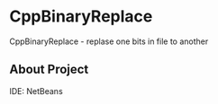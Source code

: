 # CppBinaryReplace
CppBinaryReplace - replase one bits in file to another

## About Project
IDE: NetBeans  
